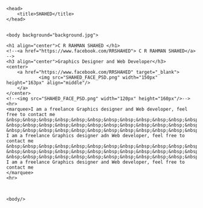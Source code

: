 <html>

	<head>
		<title>SHAHED</title>
	</head>
	
	
	<body background="background.jpg">
	
	<h1 align="center">C R RAHMAN SHAHED </h1>
	<!--<a href="https://www.facebook.com/RRSHAHED"> C R RAHMAN SHAHED</a> -->
	<h3 align="center">Graphics Designer and Web Developer</h3>
	<center>
		<a href="https://www.facebook.com/RRSHAHED" target="_blank">
				<img src="SHAHED_FACE_PSD.png" width="150px" height="163px" align="middle"/>
		</a>
	</center>
	<!--<img src="SHAHED_FACE_PSD.png" width="120px" height="160px"/>-->
	<hr>
	<marquee>I am a freelance Graphics designer and Web developer, feel free to contact me
	&nbsp;&nbsp;&nbsp;&nbsp;&nbsp;&nbsp;&nbsp;&nbsp;&nbsp;&nbsp;&nbsp;&nbsp;
	&nbsp;&nbsp;&nbsp;&nbsp;&nbsp;&nbsp;&nbsp;&nbsp;&nbsp;&nbsp;&nbsp;&nbsp;
	&nbsp;&nbsp;&nbsp;&nbsp;&nbsp;&nbsp;&nbsp;&nbsp;&nbsp;&nbsp;&nbsp;&nbsp;
	I am a freelance Graphics designer adn Web developer, feel free to contact me
	&nbsp;&nbsp;&nbsp;&nbsp;&nbsp;&nbsp;&nbsp;&nbsp;&nbsp;&nbsp;&nbsp;&nbsp;
	&nbsp;&nbsp;&nbsp;&nbsp;&nbsp;&nbsp;&nbsp;&nbsp;&nbsp;&nbsp;&nbsp;&nbsp;
	&nbsp;&nbsp;&nbsp;&nbsp;&nbsp;&nbsp;&nbsp;&nbsp;&nbsp;&nbsp;&nbsp;&nbsp;
	I am a freelance Graphics designer and Web developer, feel free to contact me
	</marquee>
	<hr>
	
	
	
	<body/>

	
<html/>
